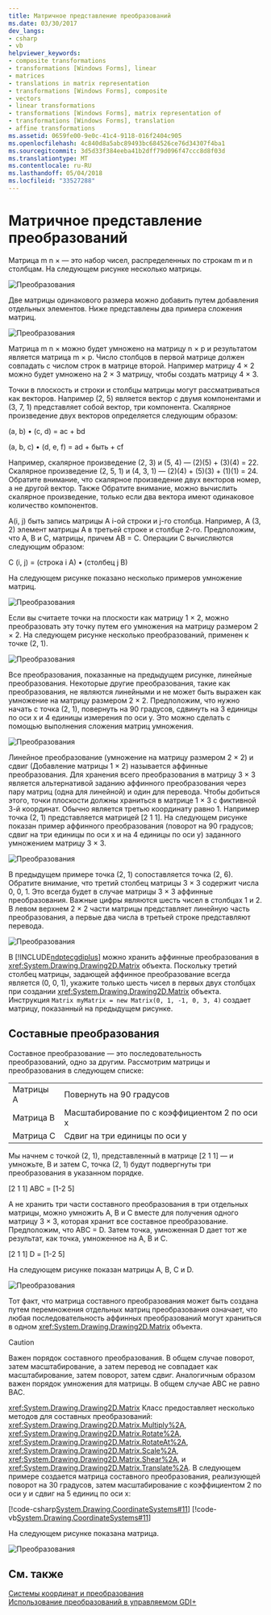 ```yaml
---
title: Матричное представление преобразований
ms.date: 03/30/2017
dev_langs:
- csharp
- vb
helpviewer_keywords:
- composite transformations
- transformations [Windows Forms], linear
- matrices
- translations in matrix representation
- transformations [Windows Forms], composite
- vectors
- linear transformations
- transformations [Windows Forms], matrix representation of
- transformations [Windows Forms], translation
- affine transformations
ms.assetid: 0659fe00-9e0c-41c4-9118-016f2404c905
ms.openlocfilehash: 4c840d8a5abc89493bc684526ce76d34307f4ba1
ms.sourcegitcommit: 3d5d33f384eeba41b2dff79d096f47ccc8d8f03d
ms.translationtype: MT
ms.contentlocale: ru-RU
ms.lasthandoff: 05/04/2018
ms.locfileid: "33527288"
---
```

# <a name="matrix-representation-of-transformations"></a>Матричное представление преобразований
Матрица m n × — это набор чисел, распределенных по строкам m и n столбцам. На следующем рисунке несколько матрицы.  
  
 ![Преобразования](../../../../docs/framework/winforms/advanced/media/aboutgdip05-art04.gif "AboutGdip05_art04")  
  
 Две матрицы одинакового размера можно добавить путем добавления отдельных элементов. Ниже представлены два примера сложения матриц.  
  
 ![Преобразования](../../../../docs/framework/winforms/advanced/media/aboutgdip05-art05.gif "AboutGdip05_art05")  
  
 Матрица m n × можно будет умножено на матрицу n × p и результатом является матрица m × p. Число столбцов в первой матрице должен совпадать с числом строк в матрице второй. Например матрицу 4 × 2 можно будет умножено на 2 × 3 матрицу, чтобы создать матрицу 4 × 3.  
  
 Точки в плоскость и строки и столбцы матрицы могут рассматриваться как векторов. Например (2, 5) является вектор с двумя компонентами и (3, 7, 1) представляет собой вектор, три компонента. Скалярное произведение двух векторов определяется следующим образом:  
  
 (a, b) • (c, d) = ac + bd  
  
 (a, b, c) • (d, e, f) = ad + быть + cf  
  
 Например, скалярное произведение (2, 3) и (5, 4) — (2)(5) + (3)(4) = 22. Скалярное произведение (2, 5, 1) и (4, 3, 1) — (2)(4) + (5)(3) + (1)(1) = 24. Обратите внимание, что скалярное произведение двух векторов номер, а не другой вектор. Также Обратите внимание, можно вычислить скалярное произведение, только если два вектора имеют одинаковое количество компонентов.  
  
 A(i, j) быть запись матрицы A i-ой строки и j-го столбца. Например, A (3, 2) элемент матрицы A в третьей строке и столбце 2-го. Предположим, что A, B и C, матрицы, причем AB = C. Операции C вычисляются следующим образом:  
  
 C (i, j) = (строка i A) • (столбец j B)  
  
 На следующем рисунке показано несколько примеров умножение матриц.  
  
 ![Преобразования](../../../../docs/framework/winforms/advanced/media/aboutgdip05-art06.gif "AboutGdip05_art06")  
  
 Если вы считаете точки на плоскости как матрицу 1 × 2, можно преобразовать эту точку путем его умножения на матрицу размером 2 × 2. На следующем рисунке несколько преобразований, применен к точке (2, 1).  
  
 ![Преобразования](../../../../docs/framework/winforms/advanced/media/aboutgdip05-art07.gif "AboutGdip05_art07")  
  
 Все преобразования, показанные на предыдущем рисунке, линейные преобразования. Некоторые другие преобразования, такие как преобразования, не являются линейными и не может быть выражен как умножение на матрицу размером 2 × 2. Предположим, что нужно начать с точка (2, 1), повернуть на 90 градусов, сдвинуть на 3 единицы по оси x и 4 единицы измерения по оси y. Это можно сделать с помощью выполнения сложения матриц умножения.  
  
 ![Преобразования](../../../../docs/framework/winforms/advanced/media/aboutgdip05-art08.gif "AboutGdip05_art08")  
  
 Линейное преобразование (умножение на матрицу размером 2 × 2) и сдвиг (Добавление матрицы 1 × 2) называется аффинные преобразования. Для хранения всего преобразования в матрицу 3 × 3 является альтернативой заданию аффинного преобразования через пару матриц (одна для линейной) и один для перевода. Чтобы добиться этого, точки плоскости должны храниться в матрице 1 × 3 с фиктивной 3-й координат. Обычно является третью координату равно 1. Например точка (2, 1) представляется матрицей [2 1 1]. На следующем рисунке показан пример аффинного преобразования (поворот на 90 градусов; сдвиг на три единицы по оси x и на 4 единицы по оси y) заданного умножением матрицу 3 × 3.  
  
 ![Преобразования](../../../../docs/framework/winforms/advanced/media/aboutgdip05-art09.gif "AboutGdip05_art09")  
  
 В предыдущем примере точка (2, 1) сопоставляется точка (2, 6). Обратите внимание, что третий столбец матрицы 3 × 3 содержит числа 0, 0, 1. Это всегда будет в случае матрицы 3 × 3 аффинные преобразования. Важные цифры являются шесть чисел в столбцах 1 и 2. В левом верхнем 2 × 2 части матрицы представляет линейную часть преобразования, а первые два числа в третьей строке представляют перевода.  
  
 ![Преобразования](../../../../docs/framework/winforms/advanced/media/aboutgdip05-art10.gif "AboutGdip05_art10")  
  
 В [!INCLUDE[ndptecgdiplus](../../../../includes/ndptecgdiplus-md.md)] можно хранить аффинные преобразования в <xref:System.Drawing.Drawing2D.Matrix> объекта. Поскольку третий столбец матрицы, задающей аффинное преобразование всегда является (0, 0, 1), укажите только шесть чисел в первых двух столбцах при создании <xref:System.Drawing.Drawing2D.Matrix> объекта. Инструкция `Matrix myMatrix = new Matrix(0, 1, -1, 0, 3, 4)` создает матрицу, показанный на предыдущем рисунке.  
  
## <a name="composite-transformations"></a>Составные преобразования  
 Составное преобразование — это последовательность преобразований, одно за другим. Рассмотрим матрицы и преобразования в следующем списке:  
  
|||  
|-|-|  
|Матрицы A|Повернуть на 90 градусов|  
|Матрица B|Масштабирование по с коэффициентом 2 по оси x|  
|Матрица C|Сдвиг на три единицы по оси y|  
  
 Мы начнем с точкой (2, 1), представленный в матрице [2 1 1] — и умножьте, B и затем C, точка (2, 1) будут подвергнуты три преобразования в указанном порядке.  
  
 [2 1 1] ABC = [1-2 5]  
  
 А не хранить три части составного преобразования в три отдельных матрицы, можно умножить A, B и C вместе для получения одного матрицу 3 × 3, которая хранит все составное преобразование. Предположим, что ABC = D. Затем точка, умноженная D дает тот же результат, как точка, умноженное на A, B и C.  
  
 [2 1 1] D = [1-2 5]  
  
 На следующем рисунке показан матрицы A, B, C и D.  
  
 ![Преобразования](../../../../docs/framework/winforms/advanced/media/aboutgdip05-art12.gif "AboutGdip05_art12")  
  
 Тот факт, что матрица составного преобразования может быть создана путем перемножения отдельных матриц преобразования означает, что любая последовательность аффинных преобразований могут храниться в одном <xref:System.Drawing.Drawing2D.Matrix> объекта.  
  
> [!CAUTION]
>  Важен порядок составного преобразования. В общем случае поворот, затем масштабирование, а затем перевод не совпадает как масштабирование, затем поворот, затем сдвиг. Аналогичным образом важен порядок умножения для матрицы. В общем случае ABC не равно BAC.  
  
 <xref:System.Drawing.Drawing2D.Matrix> Класс предоставляет несколько методов для составных преобразований: <xref:System.Drawing.Drawing2D.Matrix.Multiply%2A>, <xref:System.Drawing.Drawing2D.Matrix.Rotate%2A>, <xref:System.Drawing.Drawing2D.Matrix.RotateAt%2A>, <xref:System.Drawing.Drawing2D.Matrix.Scale%2A>, <xref:System.Drawing.Drawing2D.Matrix.Shear%2A>, и <xref:System.Drawing.Drawing2D.Matrix.Translate%2A>. В следующем примере создается матрица составного преобразования, реализующей поворот на 30 градусов, затем масштабирование с коэффициентом 2 по оси y и сдвиг на 5 единиц по оси x:  
  
 [!code-csharp[System.Drawing.CoordinateSystems#11](../../../../samples/snippets/csharp/VS_Snippets_Winforms/System.Drawing.CoordinateSystems/CS/Class1.cs#11)]
 [!code-vb[System.Drawing.CoordinateSystems#11](../../../../samples/snippets/visualbasic/VS_Snippets_Winforms/System.Drawing.CoordinateSystems/VB/Class1.vb#11)]  
  
 На следующем рисунке показана матрица.  
  
 ![Преобразования](../../../../docs/framework/winforms/advanced/media/aboutgdip05-art13.gif "AboutGdip05_art13")  
  
## <a name="see-also"></a>См. также  
 [Системы координат и преобразования](../../../../docs/framework/winforms/advanced/coordinate-systems-and-transformations.md)  
 [Использование преобразований в управляемом GDI+](../../../../docs/framework/winforms/advanced/using-transformations-in-managed-gdi.md)

